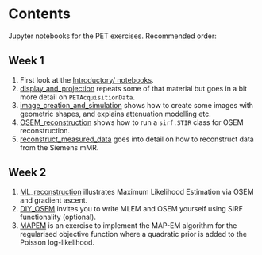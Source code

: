 # Contents

Jupyter notebooks for the PET exercises. Recommended order:

## Week 1
1. First look at the [Introductory/ notebooks](../Introductory/).
2. [display\_and\_projection](display_and_projection.ipynb) repeats some of that material but goes in a bit more detail on `PETAcquisitionData`.
2. [image\_creation\_and\_simulation](image_creation_and_simulation.ipynb) shows how to create some images with geometric shapes, and explains attenuation modelling etc.
3. [OSEM\_reconstruction](OSEM_reconstruction.ipynb) shows how to run a `sirf.STIR` class for OSEM reconstruction.
4. [reconstruct\_measured\_data](reconstruct_measured_data.ipynb) goes into detail on how to reconstruct data from the Siemens mMR.

## Week 2
1. [ML\_reconstruction](ML_reconstruction.ipynb) illustrates Maximum Likelihood Estimation via OSEM and gradient ascent.
2. [DIY_OSEM](DIY_OSEM.ipynb) invites you to write MLEM and OSEM yourself using SIRF functionality (optional).
3. [MAPEM](MAPEM.ipynb) is an exercise to implement the MAP-EM algorithm for the regularised objective function where a quadratic prior is added to the Poisson log-likelihood.
